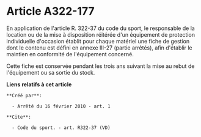 # Article A322-177

En application de l'article R. 322-37 du code du sport, le responsable de la location ou de la mise à disposition réitérée
d'un équipement de protection individuelle d'occasion établit pour chaque matériel une fiche de gestion dont le contenu est
défini en annexe III-27 (partie arrêtés), afin d'établir le maintien en conformité de l'équipement concerné. 

Cette fiche est conservée pendant les trois ans suivant la mise au rebut de l'équipement ou sa sortie du stock.

**Liens relatifs à cet article**

	**Créé par**:

	  - Arrêté du 16 février 2010 - art. 1

	**Cite**:

	  - Code du sport. - art. R322-37 (VD)
